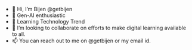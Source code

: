 - 👋 Hi, I’m Bijen @getbijen
- 👀 Gen-AI enthusiastic
- 🌱 Learning Technology Trend
- 💞️ I’m looking to collaborate on efforts to make digital learning available to all.
- 📫 You can reach out to me on @getbijen or my email id.

<!---
getbijen/getbijen is a ✨ special ✨ repository because its `README.md` (this file) appears on your GitHub profile.
You can click the Preview link to take a look at your changes.
--->
